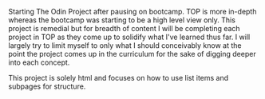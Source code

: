 Starting The Odin Project after pausing on bootcamp. TOP is more in-depth whereas the bootcamp was starting to be a high level view only. This project is remedial but for breadth of content I will be completing each project in TOP as they come up to solidify what I've learned thus far. I will largely try to limit myself to only what I should conceivably know at the point the project comes up in the curriculum for the sake of digging deeper into each concept.

This project is solely html and focuses on how to use list items and subpages for structure.